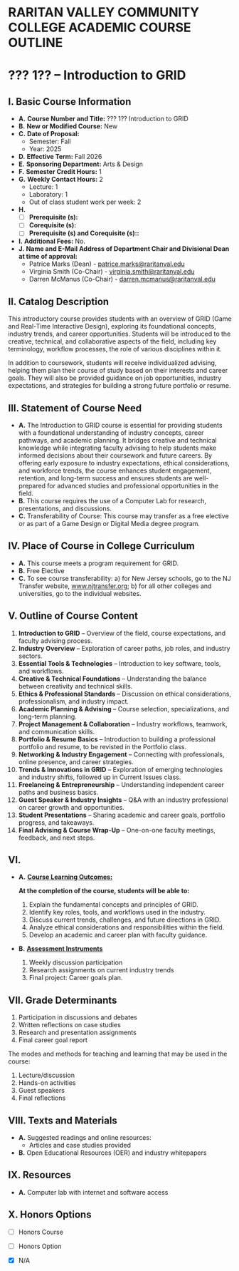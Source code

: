 # RARITAN VALLEY COMMUNITY COLLEGE ACADEMIC COURSE OUTLINE

# ??? 1?? – Introduction to GRID

## I. Basic Course Information

- **A.** **Course Number and Title:** ??? 1?? Introduction to GRID
- **B.** **New or Modified Course:** New
- **C.** **Date of Proposal:**  
    - Semester: Fall  
    - Year: 2025
- **D.** **Effective Term:** Fall 2026
- **E.** **Sponsoring Department:** Arts & Design
- **F.** **Semester Credit Hours:** 1
- **G.** **Weekly Contact Hours:** 2  
    - Lecture: 1
    - Laboratory: 1  
    - Out of class student work per week: 2
- **H.** 
    - [ ] **Prerequisite (s):**
    - [ ] **Corequisite (s):** 
    - [ ] **Prerequisite (s) and **Corequisite (s):**:**
- **I.** **Additional Fees:** No.
- **J.** **Name and E-Mail Address of Department Chair and Divisional Dean at time of approval:** 
    - Patrice Marks (Dean) - patrice.marks@raritanval.edu
    - Virginia Smith (Co-Chair) - virginia.smith@raritanval.edu
    - Darren McManus (Co-Chair) - darren.mcmanus@raritanval.edu

## II. Catalog Description

This introductory course provides students with an overview of GRID (Game and Real-Time Interactive Design), exploring its foundational concepts, industry trends, and career opportunities. Students will be introduced to the creative, technical, and collaborative aspects of the field, including key terminology, workflow processes, the role of various disciplines within it.

In addition to coursework, students will receive individualized advising, helping them plan their course of study based on their interests and career goals. They will also be provided guidance on job opportunities, industry expectations, and strategies for building a strong future portfolio or resume.

## III. Statement of Course Need

- **A.** The Introduction to GRID course is essential for providing students with a foundational understanding of industry concepts, career pathways, and academic planning. It bridges creative and technical knowledge while integrating faculty advising to help students make informed decisions about their coursework and future careers. By offering early exposure to industry expectations, ethical considerations, and workforce trends, the course enhances student engagement, retention, and long-term success and ensures students are well-prepared for advanced studies and professional opportunities in the field.
- **B.** This course requires the use of a Computer Lab for research, presentations, and discussions.
- **C.** Transferability of Course: This course may transfer as a free elective or as part of a Game Design or Digital Media degree program.

## IV. Place of Course in College Curriculum

- **A.** This course meets a program requirement for GRID.
- **B.** Free Elective
- **C.** To see course transferability: a) for New Jersey schools, go to the NJ Transfer website, www.njtransfer.org; b) for all other colleges and universities, go to the individual websites.

## V. Outline of Course Content

1. **Introduction to GRID** – Overview of the field, course expectations, and faculty advising process.  
2. **Industry Overview** – Exploration of career paths, job roles, and industry sectors.  
3. **Essential Tools & Technologies** – Introduction to key software, tools, and workflows.  
4. **Creative & Technical Foundations** – Understanding the balance between creativity and technical skills.  
5. **Ethics & Professional Standards** – Discussion on ethical considerations, professionalism, and industry impact.  
6. **Academic Planning & Advising** – Course selection, specializations, and long-term planning.  
7. **Project Management & Collaboration** – Industry workflows, teamwork, and communication skills.  
8. **Portfolio & Resume Basics** – Introduction to building a professional portfolio and resume, to be revisted in the Portfolio class.
9. **Networking & Industry Engagement** – Connecting with professionals, online presence, and career strategies.  
10. **Trends & Innovations in GRID** – Exploration of emerging technologies and industry shifts, followed up in Current Issues class.
11. **Freelancing & Entrepreneurship** – Understanding independent career paths and business basics.  
12. **Guest Speaker & Industry Insights** – Q&A with an industry professional on career growth and opportunities.  
13. **Student Presentations** – Sharing academic and career goals, portfolio progress, and takeaways.  
14. **Final Advising & Course Wrap-Up** – One-on-one faculty meetings, feedback, and next steps.  

## VI. 

- **A.** **<u>Course Learning Outcomes:</u>**  

    **At the completion of the course, students will be able to:**  
    1. Explain the fundamental concepts and principles of GRID.
    1. Identify key roles, tools, and workflows used in the industry.
    1. Discuss current trends, challenges, and future directions in GRID.
    1. Analyze ethical considerations and responsibilities within the field.
    1. Develop an academic and career plan with faculty guidance.

- **B.** **<u>Assessment Instruments</u>**  
    1. Weekly discussion participation  
    2. Research assignments on current industry trends
    3. Final project: Career goals plan.

## VII. Grade Determinants

1. Participation in discussions and debates  
2. Written reflections on case studies  
3. Research and presentation assignments
4. Final career goal report

The modes and methods for teaching and learning that may be used in the course:

1. Lecture/discussion  
4. Hands-on activities 
5. Guest speakers 
6. Final reflections

## VIII. Texts and Materials
- **A.** Suggested readings and online resources:
    - Articles and case studies provided 
- **B.** Open Educational Resources (OER) and industry whitepapers

## IX. Resources
- **A.** Computer lab with internet and software access

## X. Honors Options
- [ ] Honors Course
- [ ] Honors Option
- [x] N/A

